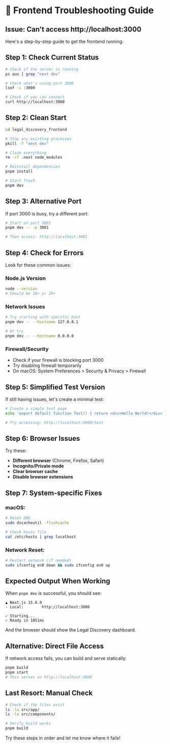 # 🚀 Frontend Troubleshooting Guide

## Issue: Can't access http://localhost:3000

Here's a step-by-step guide to get the frontend running:

## **Step 1: Check Current Status**

```bash
# Check if the server is running
ps aux | grep "next dev"

# Check what's using port 3000
lsof -i :3000

# Check if you can connect
curl http://localhost:3000
```

## **Step 2: Clean Start**

```bash
cd legal_discovery_frontend

# Stop any existing processes
pkill -f "next dev"

# Clean everything
rm -rf .next node_modules

# Reinstall dependencies
pnpm install

# Start fresh
pnpm dev
```

## **Step 3: Alternative Port**

If port 3000 is busy, try a different port:

```bash
# Start on port 3001
pnpm dev -- -p 3001

# Then access: http://localhost:3001
```

## **Step 4: Check for Errors**

Look for these common issues:

### **Node.js Version**
```bash
node --version
# Should be 18+ or 20+
```

### **Network Issues**
```bash
# Try starting with specific host
pnpm dev -- --hostname 127.0.0.1

# Or try
pnpm dev -- --hostname 0.0.0.0
```

### **Firewall/Security**
- Check if your firewall is blocking port 3000
- Try disabling firewall temporarily
- On macOS: System Preferences > Security & Privacy > Firewall

## **Step 5: Simplified Test Version**

If still having issues, let's create a minimal test:

```bash
# Create a simple test page
echo 'export default function Test() { return <div>Hello World!</div> }' > src/app/test/page.tsx

# Try accessing: http://localhost:3000/test
```

## **Step 6: Browser Issues**

Try these:
- **Different browser** (Chrome, Firefox, Safari)
- **Incognito/Private mode**
- **Clear browser cache**
- **Disable browser extensions**

## **Step 7: System-specific Fixes**

### **macOS:**
```bash
# Reset DNS
sudo dscacheutil -flushcache

# Check hosts file
cat /etc/hosts | grep localhost
```

### **Network Reset:**
```bash
# Restart network (if needed)
sudo ifconfig en0 down && sudo ifconfig en0 up
```

## **Expected Output When Working**

When `pnpm dev` is successful, you should see:

```
▲ Next.js 15.0.0
- Local:        http://localhost:3000

✓ Starting...
✓ Ready in 1051ms
```

And the browser should show the Legal Discovery dashboard.

## **Alternative: Direct File Access**

If network access fails, you can build and serve statically:

```bash
pnpm build
pnpm start
# This serves on http://localhost:3000
```

## **Last Resort: Manual Check**

```bash
# Check if the files exist
ls -la src/app/
ls -la src/components/

# Verify build works
pnpm build
```

Try these steps in order and let me know where it fails!